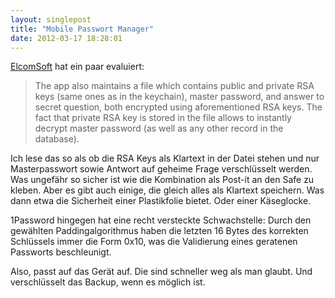 ```yaml
---
layout: singlepost
title: "Mobile Passwort Manager"
date: 2012-03-17 18:28:01
---
```

[ElcomSoft](http://www.elcomsoft.com/WP/BH-EU-2012-WP.pdf) hat ein paar evaluiert:

> The app also maintains a file which contains public and private RSA keys (same ones as in the keychain), master password, and answer to secret question, both encrypted using aforementioned RSA keys. The fact that private RSA key is stored in the file allows to instantly decrypt master password (as well as any other record in the database).

Ich lese das so als ob die RSA Keys als Klartext in der Datei stehen und nur Masterpasswort sowie Antwort auf geheime Frage verschlüsselt werden. Was ungefähr so sicher ist wie die Kombination als Post-it an den Safe zu kleben. Aber es gibt auch einige, die gleich alles als Klartext speichern. Was dann etwa die Sicherheit einer Plastikfolie bietet. Oder einer Käseglocke.

1Password hingegen hat eine recht versteckte Schwachstelle: Durch den gewählten Paddingalgorithmus haben die letzten 16 Bytes des korrekten Schlüssels immer die Form 0x10, was die Validierung eines geratenen Passworts beschleunigt.

Also, passt auf das Gerät auf. Die sind schneller weg als man glaubt. Und verschlüsselt das Backup, wenn es möglich ist.